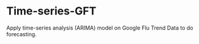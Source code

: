 # Time-series-GFT
Apply time-series analysis (ARIMA) model on Google Flu Trend Data to do forecasting.
